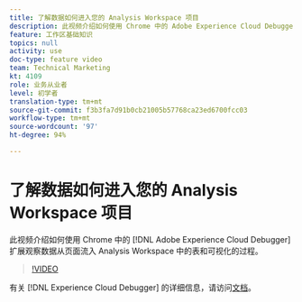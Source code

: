 ```yaml
---
title: 了解数据如何进入您的 Analysis Workspace 项目
description: 此视频介绍如何使用 Chrome 中的 Adobe Experience Cloud Debugger 扩展观察数据从页面流入 Analysis Workspace 中的表和可视化的过程。
feature: 工作区基础知识
topics: null
activity: use
doc-type: feature video
team: Technical Marketing
kt: 4109
role: 业务从业者
level: 初学者
translation-type: tm+mt
source-git-commit: f3b3fa7d91b0cb21005b57768ca23ed6700fcc03
workflow-type: tm+mt
source-wordcount: '97'
ht-degree: 94%

---
```



# 了解数据如何进入您的 Analysis Workspace 项目

此视频介绍如何使用 Chrome 中的 [!DNL Adobe Experience Cloud Debugger] 扩展观察数据从页面流入 Analysis Workspace 中的表和可视化的过程。

>[!VIDEO](https://video.tv.adobe.com/v/31072/?quality=12)

有关 [!DNL Experience Cloud Debugger] 的详细信息，请访问[文档](https://docs.adobe.com/content/help/zh/debugger/using/experience-cloud-debugger.html)。
